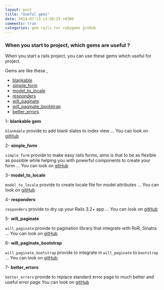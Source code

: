 ```yaml
---
layout: post
title: "Useful gems"
date: 2014-07-13 13:58:15 +0300
comments: true
categories: gem rails ror rubygems gitHub
---
```



### When you start to project, which gems are useful ?

When you start a rails project, you can use these gems which useful for project.

Gems are like these ,

* [blankable](https://rubygems.org/gems/blankable)
* [simple_form](https://rubygems.org/gems/simple_form)
* [model_to_locale](https://rubygems.org/gems/model_to_locale)
* [responders](https://rubygems.org/gems/responders)
* [will_paginate](https://rubygems.org/gems/will_paginate)
* [will_paginate_bootstrap](https://rubygems.org/gems/will_paginate-bootstrap)
* [better_errors](https://rubygems.org/gems/better_errors)


1- **blankable gem**

`blankable` provide to add blank slates to index view ...
You can look on [gitHub](https://github.com/lab2023/blankable)

2- **simple_form**

`simple_form` provide to make easy rails forms, aims is that to be as flexible as possible
while helping you with powerful components to create your form ... You can look on [gitHub](https://github.com/plataformatec/simple_form)

3- **model_to_locale**

`model_to_locale` provide to create locale file for model attributes ...
You can look on [gitHub](https://github.com/lab2023/model_to_locale)

4- **responders**

`responders` provide to dry up your Rails 3.2+ app ...
You can look on [gitHub](https://github.com/plataformatec/responders)


5- **will_paginate**

`will_paginate` provide to pagination library that integrate with RoR, Sinatra ...
You can look on [gitHub](https://github.com/mislav/will_paginate)

6- **will_paginate_bootstrap**

`will_paginate_bootstrap` provide to integrate in `will_paginate` to `bootstrap` ...
You can look on [gitHub](https://github.com/bootstrap-ruby/will_paginate-bootstrap)

7- **better_errors**

`better_errors` provide to replace standard error page to much better and useful error page
You can look on [gitHub](https://github.com/charliesome/better_errorss)

